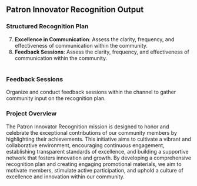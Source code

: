 ## Patron Innovator Recognition Output

### Structured Recognition Plan

7. **Excellence in Communication**: Assess the clarity, frequency, and effectiveness of communication within the community.
8. **Feedback Sessions**: Assess the clarity, frequency, and effectiveness of communication within the community.

#

### Feedback Sessions

Organize and conduct feedback sessions within the channel to gather community input on the recognition plan.









### Project Overview

The Patron Innovator Recognition mission is designed to honor and celebrate the exceptional contributions of our community members by highlighting their achievements. This initiative aims to cultivate a vibrant and collaborative environment, encouraging continuous engagement, establishing transparent standards of excellence, and building a supportive network that fosters innovation and growth. By developing a comprehensive recognition plan and creating engaging promotional materials, we aim to motivate members, stimulate active participation, and uphold a culture of excellence and innovation within our community.